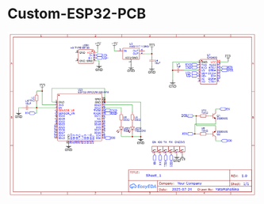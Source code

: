 # Custom-ESP32-PCB

![image alt](https://github.com/YataMahaSina/Custom-ESP32-PCB/blob/19a639b772cade49ca0011feeec15e9d6455b82a/Schematic_Riset-Downloader-CH340-Yata_2025-07-28.png)
